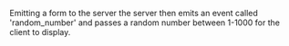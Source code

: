 Emitting a form to the server the server then emits an event called 'random_number' and passes a random number between 1-1000 for the client to display.
